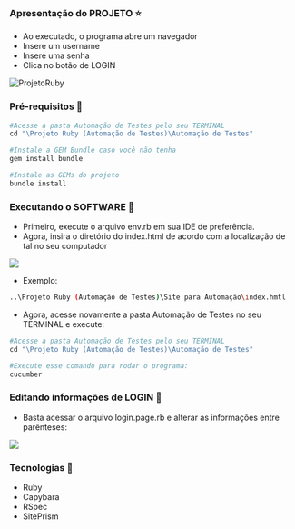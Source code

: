 ### Apresentação do PROJETO ⭐
- Ao executado, o programa abre um navegador
- Insere um username
- Insere uma senha
- Clica no botão de LOGIN

![ProjetoRuby](https://user-images.githubusercontent.com/69735879/156847686-3216e45b-f0ce-45b7-8250-ea7be551581d.gif)



### Pré-requisitos 🚧
```ruby
#Acesse a pasta Automação de Testes pelo seu TERMINAL
cd "\Projeto Ruby (Automação de Testes)\Automação de Testes"

#Instale a GEM Bundle caso você não tenha
gem install bundle

#Instale as GEMs do projeto
bundle install

```


### Executando o SOFTWARE 🚀

- Primeiro, execute o arquivo env.rb em sua IDE de preferência.
- Agora, insira o diretório do index.html de acordo com a localização de tal no seu computador

<img src="https://media.discordapp.net/attachments/647132376941461504/949418893166907432/diretorio.png?width=408&height=158">

- Exemplo:
```bash
..\Projeto Ruby (Automação de Testes)\Site para Automação\index.hmtl
```

- Agora, acesse novamente a pasta Automação de Testes no seu TERMINAL e execute:
```ruby
#Acesse a pasta Automação de Testes pelo seu TERMINAL
cd "\Projeto Ruby (Automação de Testes)\Automação de Testes"

#Execute esse comando para rodar o programa:
cucumber
```

### Editando informações de LOGIN 📍

- Basta acessar o arquivo login.page.rb e alterar as informações entre parênteses:
<img src="https://media.discordapp.net/attachments/647132376941461504/949424876110893216/unknown.png?width=552&height=360">

### Tecnologias 🚧

- Ruby
- Capybara
- RSpec
- SitePrism
